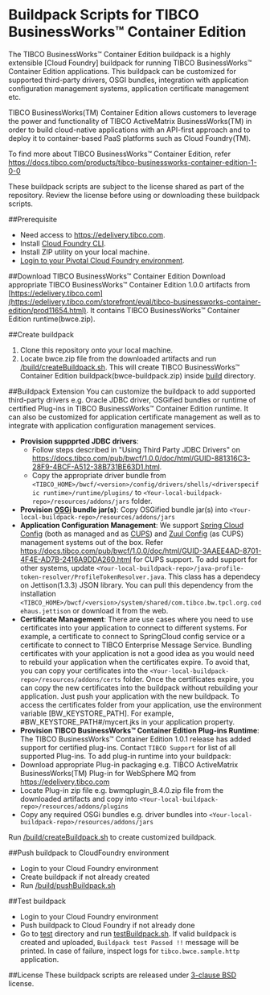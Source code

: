 # Buildpack Scripts for TIBCO BusinessWorks™ Container Edition 
The TIBCO BusinessWorks™ Container Edition buildpack is a highly extensible [Cloud Foundry] buildpack for running TIBCO BusinessWorks™ Container Edition applications. This buildpack can be customized for supported third-party drivers, OSGI bundles, integration with application configuration management systems, application certificate management etc.

TIBCO BusinessWorks(TM) Container Edition allows customers to leverage the power and functionality of TIBCO ActiveMatrix BusinessWorks(TM) in order to build cloud-native applications with an API-first approach and to deploy it to container-based PaaS platforms such as Cloud Foundry(TM).

To find more about TIBCO BusinessWorks™ Container Edition, refer https://docs.tibco.com/products/tibco-businessworks-container-edition-1-0-0

These buildpack scripts are subject to the license shared as part of the repository. Review the license before using or downloading these buildpack scripts.

##Prerequisite
  * Need access to https://edelivery.tibco.com.
  * Install [Cloud Foundry CLI](https://docs.pivotal.io/pivotalcf/devguide/installcf/install-go-cli.html).
  * Install ZIP utility on your local machine.
  * [Login to your Pivotal Cloud Foundry environment](https://docs.pivotal.io/pivotalcf/devguide/installcf/whats-new-v6.html#login).
    
##Download TIBCO BusinessWorks™ Container Edition
Download appropriate TIBCO BusinessWorks™ Container Edition 1.0.0 artifacts from [https://edelivery.tibco.com](https://edelivery.tibco.com/storefront/eval/tibco-businessworks-container-edition/prod11654.html). It contains TIBCO BusinessWorks™ Container Edition runtime(bwce.zip).
     
##Create buildpack
   1. Clone this repository onto your local machine.
   2. Locate bwce.zip file from the downloaded artifacts and run [/build/createBuildpack.sh](/build/createBuildpack.sh). This will create TIBCO BusinessWorks™ Container Edition buildpack(bwce-buildpack.zip) inside [build](/build) directory.

##Buildpack Extension
You can customize the buildpack to add supported third-party drivers e.g. Oracle JDBC driver, OSGified bundles or runtime of certified   Plug-ins in TIBCO BusinessWorks™ Container Edition runtime. It can also be customized for application certificate management as well as to integrate with application configuration management services.
* **Provision suppprted JDBC drivers**:
     * Follow steps described in "Using Third Party JDBC Drivers" on https://docs.tibco.com/pub/bwcf/1.0.0/doc/html/GUID-881316C3-28F9-4BCF-A512-38B731BE63D1.html.
     * Copy the appropriate driver bundle from `<TIBCO_HOME>/bwcf/<version>/config/drivers/shells/<driverspecific runtime>/runtime/plugins/` to  `<Your-local-buildpack-repo>/resources/addons/jars` folder. 
* **Provision [OSGi](https://www.osgi.org) bundle jar(s)**: Copy OSGified bundle jar(s) into `<Your-local-buildpack-repo>/resources/addons/jars`
* **Application Configuration Management**: We support [Spring Cloud Config](http://cloud.spring.io/spring-cloud-config/spring-cloud-config.html) (both as managed and as [CUPS](https://docs.cloudfoundry.org/devguide/services/user-provided.html)) and [Zuul Config](https://github.com/Confluex/Zuul/wiki) (as CUPS) management systems out of the box. Refer https://docs.tibco.com/pub/bwcf/1.0.0/doc/html/GUID-3AAEE4AD-8701-4F4E-AD7B-2416A9DDA260.html for CUPS support. To add support for other systems, update `<Your-local-buildpack-repo>/java-profile-token-resolver/ProfileTokenResolver.java`. This class has a dependecy on Jettison(1.3.3) JSON library. You can pull this dependency from the installation `<TIBCO_HOME>/bwcf/<version>/system/shared/com.tibco.bw.tpcl.org.codehaus.jettison` or download it from the web.
* **Certificate Management**: There are use cases where you need to use certificates into your application to connect to different systems. For example, a certificate to connect to SpringCloud config service or a certificate to connect to TIBCO Enterprise Message Service. Bundling certificates with your application is not a good idea as you would need to rebuild your application when the certificates expire. To avoid that, you can copy your certificates into the `<Your-local-buildpack-repo>/resources/addons/certs` folder. Once the certificates expire, you can copy the new certificates into the buildpack without rebuilding your application. Just push your application with the new buildpack. To access the certificates folder from your application, use the environment variable [BW_KEYSTORE_PATH]. For example, #BW_KEYSTORE_PATH#/mycert.jks in your application property.
*  **Provision TIBCO BusinessWorks™ Container Edition Plug-ins Runtime**: The TIBCO BusinessWorks™ Container Edition 1.0.1 release has added support for certified plug-ins. Contact `TIBCO Support` for list of all supported Plug-ins. To add plug-in runtime into your buildpack:
  * Download appropriate Plug-in packaging e.g. TIBCO ActiveMatrix BusinessWorks(TM) Plug-in for WebSphere MQ from https://edelivery.tibco.com
  * Locate Plug-in zip file e.g. bwmqplugin_8.4.0.zip file from the downloaded artifacts and copy into `<Your-local-buildpack-repo>/resources/addons/plugins`
  * Copy any required OSGi bundles e.g. driver bundles into `<Your-local-buildpack-repo>/resources/addons/jars`

Run [/build/createBuildpack.sh](/build/createBuildpack.sh) to create customized buildpack.

##Push buildpack to CloudFoundry environment
  * Login to your Cloud Foundry environment
  * Create buildpack if not already created
  * Run [/build/pushBuildpack.sh](/build/pushBuildpack.sh)
     
##Test buildpack
  * Login to your Cloud Foundry environment
  * Push buildpack to Cloud Foundry if not already done
  * Go to [test](/test) directory and run [testBuildpack.sh](/test/testBuildpack.sh). If valid buildpack is created and uploaded,  `Buildpack test Passed !!` message will be printed. In case of failure, inspect logs for `tibco.bwce.sample.http` application.

##License
These buildpack scripts are released under [3-clause BSD](License.md) license.
     
